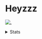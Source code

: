 # Heyzzz  

[![.](https://skillicons.dev/icons?i=js,ts,nextjs,nestjs,mongodb)](https://skillicons.dev)  

<details>
<summary>Stats</summary
<!--START_SECTION:waka-->

```txt
TypeScript         4 hrs 17 mins   ████████████████▒░░░░░░░░   64.75 %
CSS                1 hr 31 mins    █████▓░░░░░░░░░░░░░░░░░░░   22.89 %
JSON               28 mins         █▓░░░░░░░░░░░░░░░░░░░░░░░   07.07 %
WiX Installer      17 mins         █░░░░░░░░░░░░░░░░░░░░░░░░   04.29 %
Rich Text Format   3 mins          ▒░░░░░░░░░░░░░░░░░░░░░░░░   00.76 %
```

<!--END_SECTION:waka-->
</details>
